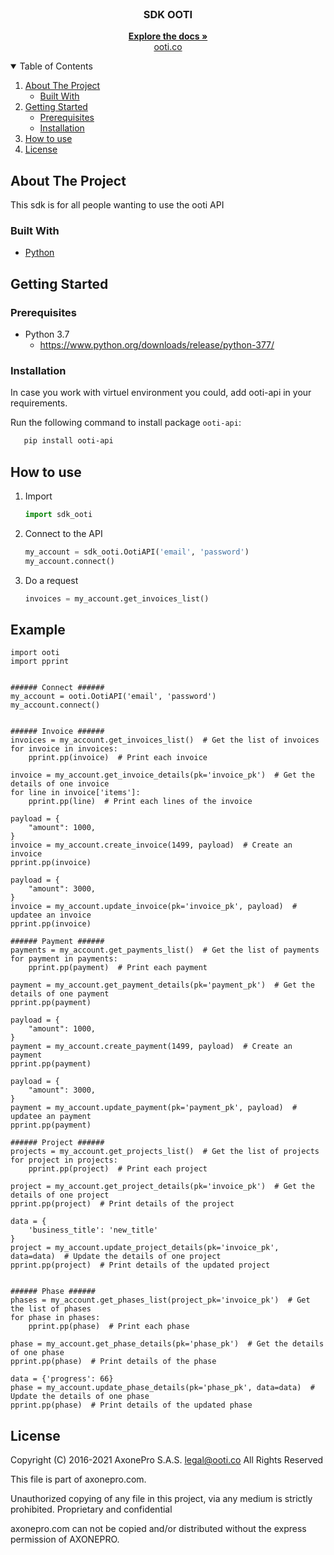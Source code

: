 <!-- PROJECT LOGO -->
<br />
<p align="center">
  <h3 align="center">SDK OOTI</h3>

  <p align="center">
    <a href="https://github.com/axonepro/sdk-ooti/blob/master/README.md"><strong>Explore the docs »</strong></a>
    <br />
    <a href="https://ooti.co/">ooti.co</a>
  </p>
</p>


<!-- TABLE OF CONTENTS -->
<details open="open">
  <summary>Table of Contents</summary>
  <ol>
    <li>
      <a href="#about-the-project">About The Project</a>
      <ul>
        <li><a href="#built-with">Built With</a></li>
      </ul>
    </li>
    <li>
      <a href="#getting-started">Getting Started</a>
      <ul>
        <li><a href="#prerequisites">Prerequisites</a></li>
        <li><a href="#installation">Installation</a></li>
      </ul>
    </li>
    <li>
      <a href="#how-to-use">How to use</a>
    </li>
    <li><a href="#license">License</a></li>
  </ol>
</details>



<!-- ABOUT THE PROJECT -->
## About The Project

This sdk is for all people wanting to use the ooti API


### Built With

* [Python](https://www.python.org/)


<!-- GETTING STARTED -->
## Getting Started

### Prerequisites

* Python 3.7
  - https://www.python.org/downloads/release/python-377/


### Installation
In case you work with virtuel environment you could, add ooti-api in your requirements.

Run  the following command to install package ```ooti-api```:
```sh
   pip install ooti-api
```

<!-- HOW TO USE -->
## How to use

1. Import
   ```py
   import sdk_ooti
   ```
2. Connect to the API
   ```py
   my_account = sdk_ooti.OotiAPI('email', 'password')
   my_account.connect()
   ```
3. Do a request
   ```py
   invoices = my_account.get_invoices_list()
   ``` 

## Example

```
import ooti
import pprint


###### Connect ######
my_account = ooti.OotiAPI('email', 'password')
my_account.connect()


###### Invoice ######
invoices = my_account.get_invoices_list()  # Get the list of invoices
for invoice in invoices:
    pprint.pp(invoice)  # Print each invoice

invoice = my_account.get_invoice_details(pk='invoice_pk')  # Get the details of one invoice
for line in invoice['items']:
    pprint.pp(line)  # Print each lines of the invoice

payload = {
    "amount": 1000,
}
invoice = my_account.create_invoice(1499, payload)  # Create an invoice
pprint.pp(invoice)

payload = {
    "amount": 3000,
}
invoice = my_account.update_invoice(pk='invoice_pk', payload)  # updatee an invoice
pprint.pp(invoice)

###### Payment ######
payments = my_account.get_payments_list()  # Get the list of payments
for payment in payments:
    pprint.pp(payment)  # Print each payment

payment = my_account.get_payment_details(pk='payment_pk')  # Get the details of one payment
pprint.pp(payment)

payload = {
    "amount": 1000,
}
payment = my_account.create_payment(1499, payload)  # Create an payment
pprint.pp(payment)

payload = {
    "amount": 3000,
}
payment = my_account.update_payment(pk='payment_pk', payload)  # updatee an payment
pprint.pp(payment)

###### Project ######
projects = my_account.get_projects_list()  # Get the list of projects
for project in projects:
    pprint.pp(project)  # Print each project

project = my_account.get_project_details(pk='invoice_pk')  # Get the details of one project
pprint.pp(project)  # Print details of the project

data = {
    'business_title': 'new_title'
}
project = my_account.update_project_details(pk='invoice_pk', data=data)  # Update the details of one project
pprint.pp(project)  # Print details of the updated project


###### Phase ######
phases = my_account.get_phases_list(project_pk='invoice_pk')  # Get the list of phases
for phase in phases:
    pprint.pp(phase)  # Print each phase

phase = my_account.get_phase_details(pk='phase_pk')  # Get the details of one phase
pprint.pp(phase)  # Print details of the phase

data = {'progress': 66}
phase = my_account.update_phase_details(pk='phase_pk', data=data)  # Update the details of one phase
pprint.pp(phase)  # Print details of the updated phase
```

<!-- LICENSE -->
## License

Copyright (C) 2016-2021 AxonePro S.A.S. legal@ooti.co All Rights Reserved

This file is part of axonepro.com.

Unauthorized copying of any file in this project, via any medium is strictly prohibited. Proprietary and confidential

axonepro.com can not be copied and/or distributed without the express permission of AXONEPRO.

